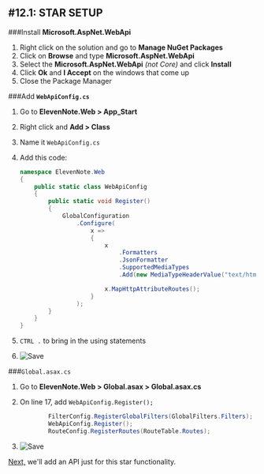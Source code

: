 #12.1: STAR SETUP
---
###Install **Microsoft.AspNet.WebApi**
1. Right click on the solution and go to **Manage NuGet Packages**
2. Click on **Browse** and type **Microsoft.AspNet.WebApi**
3. Select the **Microsoft.AspNet.WebApi** *(not Core)* and click **Install**
4. Click **Ok** and **I Accept** on the windows that come up
5. Close the Package Manager

###Add **`WebApiConfig.cs`**
1. Go to **ElevenNote.Web > App_Start**
2. Right click and **Add > Class**
3. Name it `WebApiConfig.cs`
4. Add this code:

    ```cs
    namespace ElevenNote.Web
    {
        public static class WebApiConfig
        {
            public static void Register()
            {
                GlobalConfiguration
                    .Configure(
                        x =>
                        {
                            x
                                .Formatters
                                .JsonFormatter
                                .SupportedMediaTypes
                                .Add(new MediaTypeHeaderValue("text/html"));

                            x.MapHttpAttributeRoutes();
                        }
                    );
            }
        }
    }
    ```
5. `CTRL .` to bring in the using statements
6. ![Save](/assets/font-awesome-save.png)

###`Global.asax.cs`
1. Go to **ElevenNote.Web > Global.asax > Global.asax.cs**
2. On line 17, add `WebApiConfig.Register();`

    ```cs
            FilterConfig.RegisterGlobalFilters(GlobalFilters.Filters);
            WebApiConfig.Register();
            RouteConfig.RegisterRoutes(RouteTable.Routes);
    ```
3. ![Save](/assets/font-awesome-save.png)

[Next,](12.2-StarApi.md) we'll add an API just for this star functionality. 
